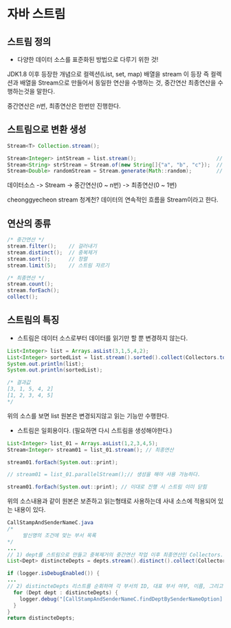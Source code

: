 #  자바 스트림

## 스트림 정의
- 다양한 데이터 소스를 표준화된 방법으로 다루기 위한 것!

JDK1.8 이후 등장한 개념으로 컬렉션(List, set, map) 배열을 stream 이 등장
즉 컬렉션과 배열을 Stream으로 만들어서 동일한 연산을 수행하는 것,
중간연산 최종연산을 수행하는것을 말한다.

중간연산은 n번, 최종연산은 한번만 진행한다.

## 스트림으로 변환 생성

```java
Stream<T> Collection.stream();

Stream<Integer> intStream = list.stream();                          // 컬렉션
Stream<String> strStream = Stream.of(new String[]{"a", "b", "c"});  // 배열
Stream<Double> randomStream = Stream.generate(Math::random);        // 람다식
```

데이터소스 -> Stream -> 중간연산(0 ~ n번) -> 최종연산(0 ~ 1번)

cheonggyecheon stream 청계천?
데이터의 연속적인 흐름을 Stream이라고 한다.

## 연산의 종류
```java
/* 중간연산 */
stream.filter();    // 걸러내기
stream.distinct();  // 중복제거
stream.sort();      // 정렬
stream.limit(5);    // 스트림 자르기

/* 최종연산 */
stream.count();
stream.forEach();
collect();
```

## 스트림의 특징
- 스트림은 데이터 소스로부터 데이터를 읽기만 할 뿐 변경하지 않는다.

```java
List<Integer> list = Arrays.asList(3,1,5,4,2);
List<Integer> sortedList = list.stream().sorted().collect(Collectors.toList());
System.out.println(list);
System.out.println(sortedList);

/* 결과값
[3, 1, 5, 4, 2]
[1, 2, 3, 4, 5]
*/
```

위의 소스를 보면 list 원본은 변경되지않고 읽는 기능만 수행한다.

- 스트림은 일회용이다. (필요하면 다시 스트림을 생성해야한다.)

```java
List<Integer> list_01 = Arrays.asList(1,2,3,4,5);
Stream<Integer> stream01 = list_01.stream(); // 최종연산

stream01.forEach(System.out::print);

// stream01 = list_01.parallelStream();// 생성을 해야 사용 가능하다.

stream01.forEach(System.out::print); // 이대로 진행 시 스트림 이미 닫힘
```
위의 소스내용과 같이 원본은 보존하고 읽는형태로 사용하는데 사내 소스에 적용되어 있는 내용이 있다.

```java
CallStampAndSenderNameC.java
/*
     발신명의 조건에 맞는 부서 목록
*/
...
// 1) dept를 스트림으로 만들고 중복제거의 중간연산 작업 이후 최종연산인 Collectors.toList()는 스트림의 요소를 List 형태로 수집
List<Dept> distincteDepts = depts.stream().distinct().collect(Collectors.toList());

if (logger.isDebugEnabled()) {
...
// 2) distincteDepts 리스트를 순회하며 각 부서의 ID, 대표 부서 여부, 이름, 그리고 부서장의 직책을 출력
  for (Dept dept : distincteDepts) {
    logger.debug("[CallStampAndSenderNameC.findDeptBySenderNameOption] found dept: " + dept.getID() + " isRep=" + dept.isRepDept() + " name=" + dept.getName() + "       chiefTitle=" + dept.getChiefTitle());
  }
}
return distincteDepts;
```
